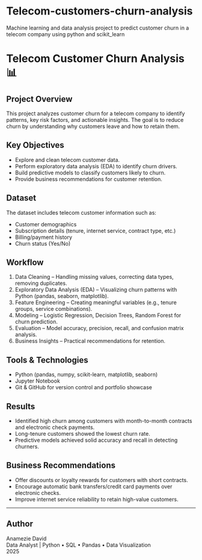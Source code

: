 # Telecom-customers-churn-analysis
 Machine learning and data analysis project to predict customer churn in a telecom company using python and scikit_learn
# Telecom Customer Churn Analysis 📊

## Project Overview  
This project analyzes customer churn for a telecom company to identify patterns, key risk factors, and actionable insights. The goal is to reduce churn by understanding why customers leave and how to retain them.  

## Key Objectives  
- Explore and clean telecom customer data.  
- Perform exploratory data analysis (EDA) to identify churn drivers.  
- Build predictive models to classify customers likely to churn.  
- Provide business recommendations for customer retention.  

## Dataset  
The dataset includes telecom customer information such as:  
- Customer demographics  
- Subscription details (tenure, internet service, contract type, etc.)  
- Billing/payment history  
- Churn status (Yes/No)  

## Workflow  
1. Data Cleaning – Handling missing values, correcting data types, removing duplicates.  
2. Exploratory Data Analysis (EDA) – Visualizing churn patterns with Python (pandas, seaborn, matplotlib).  
3. Feature Engineering – Creating meaningful variables (e.g., tenure groups, service combinations).  
4. Modeling – Logistic Regression, Decision Trees, Random Forest for churn prediction.  
5. Evaluation – Model accuracy, precision, recall, and confusion matrix analysis.  
6. Business Insights – Practical recommendations for retention.  

## Tools & Technologies  
- Python (pandas, numpy, scikit-learn, matplotlib, seaborn)  
- Jupyter Notebook  
- Git & GitHub for version control and portfolio showcase  

## Results  
- Identified high churn among customers with month-to-month contracts and electronic check payments.  
- Long-tenure customers showed the lowest churn rate.  
- Predictive models achieved solid accuracy and recall in detecting churners.  

## Business Recommendations  
- Offer discounts or loyalty rewards for customers with short contracts.  
- Encourage automatic bank transfers/credit card payments over electronic checks.  
- Improve internet service reliability to retain high-value customers.  

---

## Author  
Anamezie David  
Data Analyst | Python • SQL • Pandas • Data Visualization  
2025
